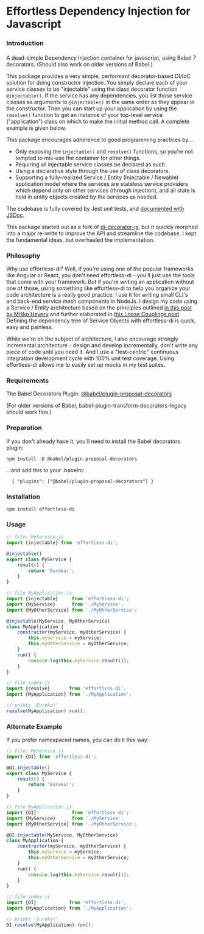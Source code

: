 # Effortless Dependency Injection for Javascript

### Introduction
####
A dead-simple Dependency Injection container for javascript,
using Babel 7 decorators.
(Should also work on older versions of Babel.)

This package provides a very simple, performant decorator-based DI/IoC solution
for doing constructor injection.
You simply declare each of your service classes to be "injectable"
using the class decorator function `@injectable()`.
If the service has any dependencies, you list those service classes as arguments to `@injectable()`
in the same order as they appear in the constructor.
Then you can start up your application by using the `resolve()` function
to get an instance of your top-level service ("application") class
on which to make the initial method call.
A complete example is given below.

This package encourages adherence to good programming practices by...

  - Only exposing the `injectable()` and `resolve()` functions,
    so you're not tempted to mis-use the container for other things.
  - Requiring all injectable service classes be declared as such.
  - Using a declarative style through the use of class decorators.
  - Supporting a fully-realized Service / Entity (Injectable / Newable) application model
    where the services are stateless service providers which depend only on other services
    (through injection),
    and all state is held in entity objects created by the services as needed.

The codebase is fully covered by Jest unit tests, and
[documented with JSDoc](https://backstrap.github.io/effortless-di/module.exports.html).

This package started out as a fork of
[di-decorator-js](https://www.npmjs.com/package/di-decorator-js),
but it quickly morphed into a major re-write
to improve the API and streamline the codebase.
I kept the fundamental ideas, but overhauled the implementation.


### Philosophy

Why use effortless-di?  Well, if you're using one of the popular frameworks like Angular or React,
you don't need effortless-di - you'll just use the tools that come with your framework.
But if you're writing an application without one of those, using something like effortless-di
to help you organize your code architecture is a really good practice.
I use it for writing small CLI's and back-end service mesh components in NodeJs.
I design my code using a Service / Entity architecture based on the principles outlined
[in this post by Miško Hevery](http://misko.hevery.com/2008/09/30/to-new-or-not-to-new/)
and further elaborated in
[this Loose Couplings post](https://www.loosecouplings.com/2011/01/how-to-write-testable-code-overview.html).
Defining the dependency tree of Service Objects with effortless-di is quick, easy and painless.

While we're on the subject of architecture, I also encourage strongly incremental architecture -
design and develop incrementally, don't write any piece of code until you need it.
And I use a "test-centric" continuous integration development cycle with 100% unit test coverage.
Using effortless-di allows me to easily set up mocks in my test suites.

### Requirements

The Babel Decorators Plugin:
[@babel/plugin-proposal-decorators](https://babeljs.io/docs/en/babel-plugin-proposal-decorators)

(For older versions of Babel, babel-plugin-transform-decorators-legacy should work fine.)

### Preparation

If you don't already have it, you'll need to install the Babel decorators plugin: 

`npm install -D @babel/plugin-proposal-decorators`

...and add this to your .babelrc:
 
```
  { "plugins": ["@babel/plugin-proposal-decorators"] }
```

### Installation

`npm install effortless-di`

### Usage

```js
// file: MyService.js
import {injectable} from 'effortless-di';

@injectable()
export class MyService {
    result() {
        return 'Eureka!';
    }
}
```

```js
// file MyApplication.js
import {injectable}     from 'effortless-di';
import {MyService}      from './MyService';
import {MyOtherService} from './MyOtherService';

@injectable(MyService, MyOtherService)
class MyApplication {
    constructor(myService, myOtherService) {
        this.myService = myService;
        this.myOtherService = myOtherService;
    }
    run() {
        console.log(this.myService.result());
    }
}
```

```js
// file index.js
import {resolve}       from 'effortless-di';
import {MyApplication} from './MyApplication';

// prints 'Eureka!'
resolve(MyApplication).run();
```

### Alternate Example

If you prefer namespaced names, you can do it this way:
```js
// file: MyService.js
import {DI} from 'effortless-di';

@DI.injectable()
export class MyService {
    result() {
        return 'Eureka!';
    }
}
```

```js
// file MyApplication.js
import {DI}             from 'effortless-di';
import {MyService}      from './MyService';
import {MyOtherService} from './MyOtherService';

@DI.injectable(MyService, MyOtherService)
class MyApplication {
    constructor(myService, myOtherService) {
        this.myService = myService;
        this.myOtherService = myOtherService;
    }
    run() {
        console.log(this.myService.result());
    }
}
```

```js
// file index.js
import {DI}            from 'effortless-di';
import {MyApplication} from './MyApplication';

// prints 'Eureka!'
DI.resolve(MyApplication).run();
```
